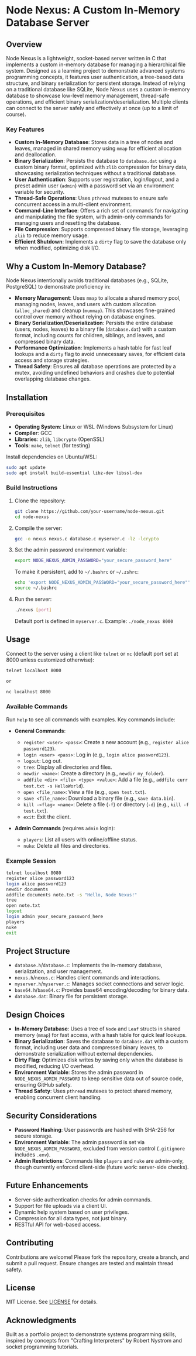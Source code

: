 # Node Nexus: A Custom In-Memory Database Server

## Overview

Node Nexus is a lightweight, socket-based server written in C that implements a custom in-memory database for managing a hierarchical file system. Designed as a learning project to demonstrate advanced systems programming concepts, it features user authentication, a tree-based data structure, and binary serialization for persistent storage. Instead of relying on a traditional database like SQLite, Node Nexus uses a custom in-memory database to showcase low-level memory management, thread-safe operations, and efficient binary serialization/deserialization. Multiple clients can connect to the server safely and effectively at once (up to a limit of course).

### Key Features

- **Custom In-Memory Database**: Stores data in a tree of nodes and leaves, managed in shared memory using `mmap` for efficient allocation and deallocation.
- **Binary Serialization**: Persists the database to `database.dat` using a custom binary format, optimized with `zlib` compression for binary data, showcasing serialization techniques without a traditional database.
- **User Authentication**: Supports user registration, login/logout, and a preset admin user (`admin`) with a password set via an environment variable for security.
- **Thread-Safe Operations**: Uses `pthread` mutexes to ensure safe concurrent access in a multi-client environment.
- **Command-Line Interface**: Offers a rich set of commands for navigating and manipulating the file system, with admin-only commands for managing users and resetting the database.
- **File Compression**: Supports compressed binary file storage, leveraging `zlib` to reduce memory usage.
- **Efficient Shutdown**: Implements a `dirty` flag to save the database only when modified, optimizing disk I/O.

## Why a Custom In-Memory Database?

Node Nexus intentionally avoids traditional databases (e.g., SQLite, PostgreSQL) to demonstrate proficiency in:

- **Memory Management**: Uses `mmap` to allocate a shared memory pool, managing nodes, leaves, and users with custom allocation (`alloc_shared`) and cleanup (`munmap`). This showcases fine-grained control over memory without relying on database engines.
- **Binary Serialization/Deserialization**: Persists the entire database (users, nodes, leaves) to a binary file (`database.dat`) with a custom format, including counts for children, siblings, and leaves, and compressed binary data.
- **Performance Optimization**: Implements a hash table for fast leaf lookups and a `dirty` flag to avoid unnecessary saves, for efficient data access and storage strategies.
- **Thread Safety**: Ensures all database operations are protected by a mutex, avoiding undefined behaviors and crashes due to potential overlapping database changes.

## Installation

### Prerequisites

- **Operating System**: Linux or WSL (Windows Subsystem for Linux)
- **Compiler**: GCC
- **Libraries**: `zlib`, `libcrypto` (OpenSSL)
- **Tools**: `make`, `telnet` (for testing)

Install dependencies on Ubuntu/WSL:
```bash
sudo apt update
sudo apt install build-essential libz-dev libssl-dev
```

### Build Instructions

1. Clone the repository:
   ```bash
   git clone https://github.com/your-username/node-nexus.git
   cd node-nexus
   ```

2. Compile the server:
   ```bash
   gcc -o nexus nexus.c database.c myserver.c -lz -lcrypto
   ```

3. Set the admin password environment variable:
   ```bash
   export NODE_NEXUS_ADMIN_PASSWORD="your_secure_password_here"
   ```
   To make it persistent, add to `~/.bashrc` or `~/.zshrc`:
   ```bash
   echo 'export NODE_NEXUS_ADMIN_PASSWORD="your_secure_password_here"' >> ~/.bashrc
   source ~/.bashrc
   ```

4. Run the server:
   ```bash
   ./nexus [port]
   ```
   Default port is defined in `myserver.c`. Example: `./node_nexus 8000`

## Usage

Connect to the server using a client like `telnet` or `nc` (default port set at 8000 unless customized otherwise):
```bash
telnet localhost 8000

or

nc localhost 8000
```

### Available Commands

Run `help` to see all commands with examples. Key commands include:

- **General Commands**:
  - `register <user> <pass>`: Create a new account (e.g., `register alice password123`).
  - `login <user> <pass>`: Log in (e.g., `login alice password123`).
  - `logout`: Log out.
  - `tree`: Display all directories and files.
  - `newdir <name>`: Create a directory (e.g., `newdir my_folder`).
  - `addfile <dir> <file> <type> <value>`: Add a file (e.g., `addfile curr test.txt -s HelloWorld`).
  - `open <file_name>`: View a file (e.g., `open test.txt`).
  - `save <file_name>`: Download a binary file (e.g., `save data.bin`).
  - `kill -<flag> <name>`: Delete a file (`-f`) or directory (`-d`) (e.g., `kill -f test.txt`).
  - `exit`: Exit the client.

- **Admin Commands** (requires `admin` login):
  - `players`: List all users with online/offline status.
  - `nuke`: Delete all files and directories.

### Example Session

```bash
telnet localhost 8080
register alice password123
login alice password123
newdir documents
addfile documents note.txt -s "Hello, Node Nexus!"
tree
open note.txt
logout
login admin your_secure_password_here
players
nuke
exit
```

## Project Structure

- `database.h`/`database.c`: Implements the in-memory database, serialization, and user management.
- `nexus.h`/`nexus.c`: Handles client commands and interactions.
- `myserver.h`/`myserver.c`: Manages socket connections and server logic.
- `base64.h`/`base64.c`: Provides base64 encoding/decoding for binary data.
- `database.dat`: Binary file for persistent storage.

## Design Choices

- **In-Memory Database**: Uses a tree of `Node` and `Leaf` structs in shared memory (`mmap`) for fast access, with a hash table for quick leaf lookups.
- **Binary Serialization**: Saves the database to `database.dat` with a custom format, including user data and compressed binary leaves, to demonstrate serialization without external dependencies.
- **Dirty Flag**: Optimizes disk writes by saving only when the database is modified, reducing I/O overhead.
- **Environment Variable**: Stores the admin password in `NODE_NEXUS_ADMIN_PASSWORD` to keep sensitive data out of source code, ensuring GitHub safety.
- **Thread Safety**: Uses `pthread` mutexes to protect shared memory, enabling concurrent client handling.

## Security Considerations

- **Password Hashing**: User passwords are hashed with SHA-256 for secure storage.
- **Environment Variable**: The admin password is set via `NODE_NEXUS_ADMIN_PASSWORD`, excluded from version control (`.gitignore` includes `.env`).
- **Admin Restrictions**: Commands like `players` and `nuke` are admin-only, though currently enforced client-side (future work: server-side checks).

## Future Enhancements

- Server-side authentication checks for admin commands.
- Support for file uploads via a client UI.
- Dynamic help system based on user privileges.
- Compression for all data types, not just binary.
- RESTful API for web-based access.

## Contributing

Contributions are welcome! Please fork the repository, create a branch, and submit a pull request. Ensure changes are tested and maintain thread safety.

## License

MIT License. See [LICENSE](LICENSE) for details.

## Acknowledgments

Built as a portfolio project to demonstrate systems programming skills, inspired by concepts from "Crafting Interpreters" by Robert Nystrom and socket programming tutorials.
